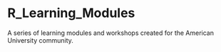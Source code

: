 # R_Learning_Modules

A series of learning modules and workshops created for the American University community.
